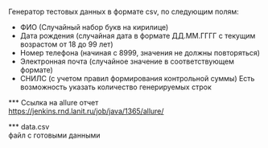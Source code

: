 Генератор тестовых данных в формате csv, по следующим полям:
- ФИО (Случайный набор букв на кирилице)
- Дата рождения (случайная дата в формате ДД.ММ.ГГГГ с текущим возрастом от 18 до 99 лет)
- Номер телефона (начиная с 8999, значения не должны повторяться)
- Электронная почта (случайное значение в соответствующем формате)
- СНИЛС (с учетом правил формирования контрольной суммы)
Есть возможность указать количество генерируемых строк  

*** Ссылка на allure отчет  
https://jenkins.rnd.lanit.ru/job/java/1365/allure/

*** data.csv  
файл с готовыми данными
